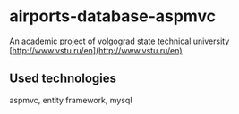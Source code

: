 # airports-database-aspmvc
An academic project of volgograd state technical university [http://www.vstu.ru/en](http://www.vstu.ru/en)
## Used technologies
aspmvc, entity framework, mysql
